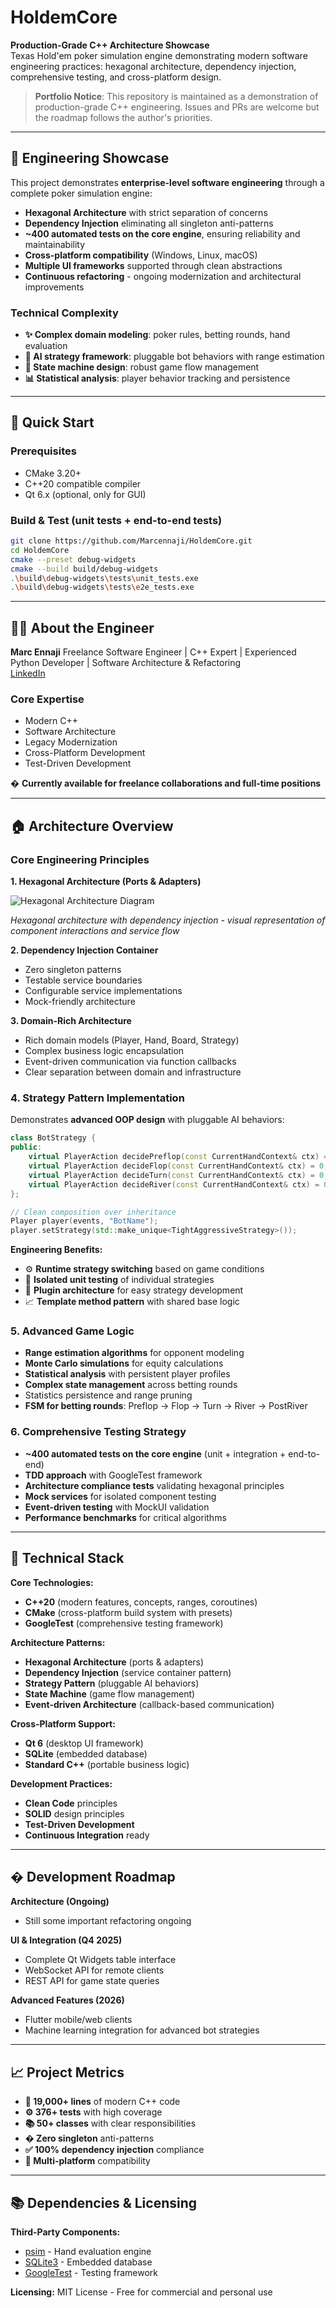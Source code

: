 # HoldemCore

**Production-Grade C++ Architecture Showcase**  
Texas Hold'em poker simulation engine demonstrating modern software engineering practices: hexagonal architecture, dependency injection, comprehensive testing, and cross-platform design.

> **Portfolio Notice**: This repository is maintained as a demonstration of production-grade C++ engineering. Issues and PRs are welcome but the roadmap follows the author's priorities.

---

## 🎯 Engineering Showcase

This project demonstrates **enterprise-level software engineering** through a complete poker simulation engine:

- **Hexagonal Architecture** with strict separation of concerns
- **Dependency Injection** eliminating all singleton anti-patterns  
- **~400 automated tests on the core engine**, ensuring reliability and maintainability
- **Cross-platform compatibility** (Windows, Linux, macOS)
- **Multiple UI frameworks** supported through clean abstractions
- **Continuous refactoring** - ongoing modernization and architectural improvements

### Technical Complexity
- **✨ Complex domain modeling**: poker rules, betting rounds, hand evaluation
- **🧠 AI strategy framework**: pluggable bot behaviors with range estimation
- **🔄 State machine design**: robust game flow management
- **📊 Statistical analysis**: player behavior tracking and persistence

---
## 🚀 Quick Start

### Prerequisites
- CMake 3.20+
- C++20 compatible compiler
- Qt 6.x (optional, only for GUI)

### Build & Test (unit tests + end-to-end tests)
```bash
git clone https://github.com/Marcennaji/HoldemCore.git
cd HoldemCore
cmake --preset debug-widgets
cmake --build build/debug-widgets
.\build\debug-widgets\tests\unit_tests.exe
.\build\debug-widgets\tests\e2e_tests.exe
```

---

## 👨‍💻 About the Engineer

**Marc Ennaji** 
Freelance Software Engineer | C++ Expert | Experienced Python Developer | Software Architecture & Refactoring  
[LinkedIn](https://www.linkedin.com/in/marcennaji/) 

### Core Expertise
- Modern C++ 
- Software Architecture 
- Legacy Modernization 
- Cross-Platform Development 
- Test-Driven Development 

� **Currently available for freelance collaborations and full-time positions**

---

## 🏠 Architecture Overview

### Core Engineering Principles

**1. Hexagonal Architecture (Ports & Adapters)**

![Hexagonal Architecture Diagram](doc/architecture.png)

*Hexagonal architecture with dependency injection - visual representation of component interactions and service flow*


**2. Dependency Injection Container**
- Zero singleton patterns
- Testable service boundaries  
- Configurable service implementations
- Mock-friendly architecture

**3. Domain-Rich Architecture**
- Rich domain models (Player, Hand, Board, Strategy)
- Complex business logic encapsulation
- Event-driven communication via function callbacks
- Clear separation between domain and infrastructure

### 4. **Strategy Pattern Implementation**

Demonstrates **advanced OOP design** with pluggable AI behaviors:

```cpp
class BotStrategy {
public:
    virtual PlayerAction decidePreflop(const CurrentHandContext& ctx) = 0;
    virtual PlayerAction decideFlop(const CurrentHandContext& ctx) = 0;
    virtual PlayerAction decideTurn(const CurrentHandContext& ctx) = 0;
    virtual PlayerAction decideRiver(const CurrentHandContext& ctx) = 0;
};

// Clean composition over inheritance
Player player(events, "BotName");
player.setStrategy(std::make_unique<TightAggressiveStrategy>());
```

**Engineering Benefits:**
- ⚙️ **Runtime strategy switching** based on game conditions
- 🧪 **Isolated unit testing** of individual strategies  
- 🔌 **Plugin architecture** for easy strategy development
- 📈 **Template method pattern** with shared base logic

### 5. **Advanced Game Logic**
- **Range estimation algorithms** for opponent modeling
- **Monte Carlo simulations** for equity calculations  
- **Statistical analysis** with persistent player profiles
- **Complex state management** across betting rounds
- Statistics persistence and range pruning
- **FSM for betting rounds**: Preflop → Flop → Turn → River → PostRiver

### 6. **Comprehensive Testing Strategy**
- **~400 automated tests on the core engine** (unit + integration + end-to-end)
- **TDD approach** with GoogleTest framework
- **Architecture compliance tests** validating hexagonal principles
- **Mock services** for isolated component testing
- **Event-driven testing** with MockUI validation
- **Performance benchmarks** for critical algorithms

---

## 🔧 Technical Stack

**Core Technologies:**
- **C++20** (modern features, concepts, ranges, coroutines)
- **CMake** (cross-platform build system with presets)
- **GoogleTest** (comprehensive testing framework)

**Architecture Patterns:**
- **Hexagonal Architecture** (ports & adapters)
- **Dependency Injection** (service container pattern)
- **Strategy Pattern** (pluggable AI behaviors)
- **State Machine** (game flow management)
- **Event-driven Architecture** (callback-based communication)

**Cross-Platform Support:**
- **Qt 6** (desktop UI framework)
- **SQLite** (embedded database)
- **Standard C++** (portable business logic)

**Development Practices:**
- **Clean Code** principles
- **SOLID** design principles  
- **Test-Driven Development**
- **Continuous Integration** ready

---
## � Development Roadmap

**Architecture (Ongoing)**
- Still some important refactoring ongoing

**UI & Integration (Q4 2025)**
- Complete Qt Widgets table interface
- WebSocket API for remote clients
- REST API for game state queries

**Advanced Features (2026)**
- Flutter mobile/web clients
- Machine learning integration for advanced bot strategies

---

## 📈 Project Metrics

- **📝 19,000+ lines** of modern C++ code
- **⚙️ 376+ tests** with high coverage
- **📚 50+ classes** with clear responsibilities
- **� Zero singleton** anti-patterns
- **✅ 100% dependency injection** compliance
- **🎯 Multi-platform** compatibility

---

## 📚 Dependencies & Licensing

**Third-Party Components:**
- [psim](https://github.com/christophschmalhofer/poker/tree/master/XPokerEval/XPokerEval.PokerSim) - Hand evaluation engine
- [SQLite3](https://www.sqlite.org/) - Embedded database  
- [GoogleTest](https://github.com/google/googletest) - Testing framework

**Licensing:** MIT License - Free for commercial and personal use
